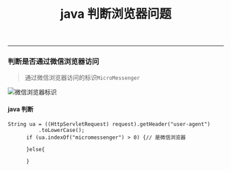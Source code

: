 ﻿---
title: 'java 判断浏览器问题'
---
---
<!---more--->
### **判断是否通过微信浏览器访问**
> 通过微信浏览器访问的标识`MicroMessenger`

![微信浏览器标识](http://oq8arr6l2.bkt.clouddn.com/TIM%E5%9B%BE%E7%89%8720171117105735.png)

#### java 判断
```
String ua = ((HttpServletRequest) request).getHeader("user-agent")
          .toLowerCase();
      if (ua.indexOf("micromessenger") > 0) {// 是微信浏览器
       
      }else{

      }
```






